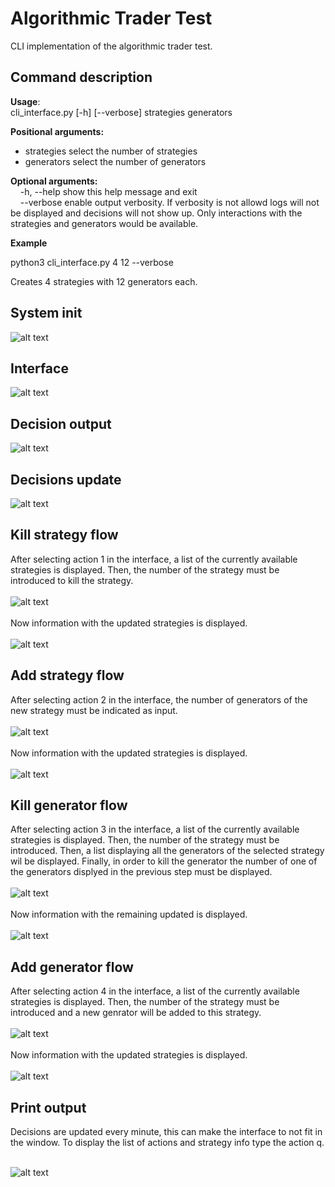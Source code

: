 # Algorithmic Trader Test

CLI implementation of the algorithmic trader test.

## Command description

**Usage**: <br> cli_interface.py [-h] [--verbose] strategies generators

**Positional arguments:**<br>
 - strategies  select the number of strategies
 - generators  select the number of generators

**Optional arguments:**<br>
  &nbsp;&nbsp;&nbsp; -h, --help  show this help message and exit<br>
  &nbsp;&nbsp;&nbsp; --verbose   enable output verbosity. If verbosity is not allowd logs will not be displayed and decisions will not show up. Only interactions with the strategies and generators would be available.
  
 **Example**
 
 python3 cli_interface.py 4 12 --verbose
 
 Creates 4 strategies with 12 generators each.
 
## System init
![alt text](images/initialization.png "Interface")
 
## Interface 
![alt text](images/interface_decisions.png "Interface")

## Decision output
![alt text](images/output_decision.png "Interface")

## Decisions update
![alt text](images/decision_update.png "Interface")

## Kill strategy flow
After selecting action 1 in the interface, a list of the currently available strategies is displayed. Then, the number of the strategy must be introduced to kill the strategy.<br><br>
![alt text](images/kill_strgy_flow.png "Interface")
<br><br>Now information with the updated strategies is displayed.<br><br>
![alt text](images/kill_strgy_result.png "Interface")

## Add strategy flow
After selecting action 2 in the interface, the number of generators of the new strategy must be indicated as input.<br><br>
![alt text](images/add_strgy_flow.png "Interface")
<br><br>Now information with the updated strategies is displayed.<br><br>
![alt text](images/add_strgy_result.png "Interface")

## Kill generator flow
After selecting action 3 in the interface,  a list of the currently available strategies is displayed. Then, the number of the strategy must be introduced. Then, a list displaying all the generators of the selected strategy wil be displayed. Finally, in order to kill the generator the number of one of the generators displyed in the previous step must be displayed.<br><br>
![alt text](images/kill_gen_flow.png "Interface")
<br><br>Now information with the remaining updated is displayed.<br><br>
![alt text](images/kill_gen_result.png "Interface")

## Add generator flow
After selecting action 4 in the interface, a list of the currently available strategies is displayed. Then, the number of the strategy must be introduced and a new genrator will be added to this strategy.<br><br>
![alt text](images/add_gen_flow.png "Interface")
<br><br>Now information with the updated strategies is displayed.<br><br>
![alt text](images/add_gen_result.png "Interface")
 
 ## Print output
 
 Decisions are updated every minute, this can make the interface to not fit in the window. To display the list of actions and strategy info type the action q. <br><br>
 
 ![alt text](images/print_output.png "Interface")
